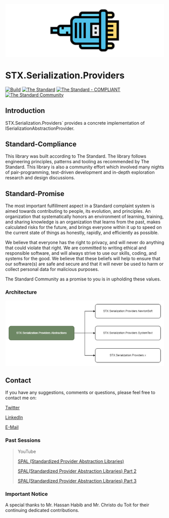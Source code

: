 ![STX.Serialization.Providers](https://raw.githubusercontent.com/The-Standard-Organization/STX.Serialization.Providers/main/Resources/Images/serialization_git_logo.png)

# STX.Serialization.Providers
 
[![Build](https://github.com/The-Standard-Organization/STX.Serialization.Providers/actions/workflows/build.yml/badge.svg)](https://github.com/The-Standard-Organization/STX.Serialization.Providers/actions/workflows/build.yml)
[![The Standard](https://img.shields.io/github/v/release/hassanhabib/The-Standard?filter=v2.10.0&style=default&label=Standard%20Version&color=2ea44f)](https://github.com/hassanhabib/The-Standard)
[![The Standard - COMPLIANT](https://img.shields.io/badge/The_Standard-COMPLIANT-2ea44f)](https://github.com/hassanhabib/The-Standard)
[![The Standard Community](https://img.shields.io/discord/934130100008538142?color=%237289da&label=The%20Standard%20Community&logo=Discord)](https://discord.gg/vdPZ7hS52X)

## Introduction
STX.Serialization.Providers` provides a concrete implementation of ISerializationAbstractionProvider.

## Standard-Compliance
This library was built according to The Standard. The library follows engineering principles, patterns and tooling as recommended by The Standard.
This library is also a community effort which involved many nights of pair-programming, test-driven development and in-depth exploration research and design discussions.

## Standard-Promise
The most important fulfillment aspect in a Standard complaint system is aimed towards contributing to people, its evolution, and principles.
An organization that systematically honors an environment of learning, training, and sharing knowledge is an organization that learns from the past, makes calculated risks for the future, 
and brings everyone within it up to speed on the current state of things as honestly, rapidly, and efficiently as possible. 
 
We believe that everyone has the right to privacy, and will never do anything that could violate that right.
We are committed to writing ethical and responsible software, and will always strive to use our skills, coding, and systems for the good.
We believe that these beliefs will help to ensure that our software(s) are safe and secure and that it will never be used to harm or collect personal data for malicious purposes.

The Standard Community as a promise to you is in upholding these values. 

### Architecture

![Planned Architechure](https://raw.githubusercontent.com/The-Standard-Organization/STX.Serialization.Providers/main/Resources/Diagrams/spal.drawio.png)

## Contact

If you have any suggestions, comments or questions, please feel free to contact me on:

[Twitter](https://twitter.com/hassanrezkhabib)

[LinkedIn](https://www.linkedin.com/in/hassanrezkhabib/)

[E-Mail](mailto:hassanhabib@live.com)

### Past Sessions

>YouTube
>
>[SPAL (Standardized Provider Abstraction Libraries)](https://youtu.be/JEb0BA8CgFk?si=mrh6IYXLeGFS_Twv)
>
>[SPAL(Standardized Provider Abstraction Libraries) Part 2](https://youtu.be/gvoskMQRqHU?si=t8YJfCynI7vXBZMu)
>
>[SPAL(Standardized Provider Abstraction Libraries) Part 3](https://youtu.be/98_9I2hpaKA?si=2o6SMx6WiVANBF1W)

### Important Notice
A special thanks to Mr. Hassan Habib and Mr. Christo du Toit for their continuing dedicated contributions.